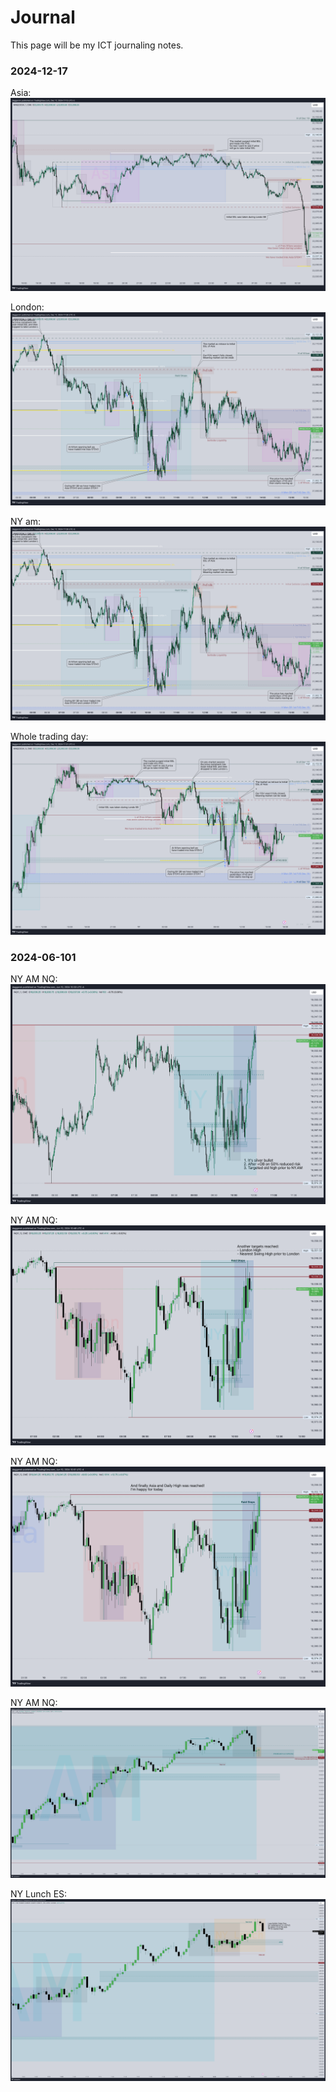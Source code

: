 # Journal
This page will be my ICT journaling notes.

### 2024-12-17

Asia:
![Asia](./journal/MNQZ2024_2024-12-17_17-13-10_aa303.png)

London:
![](./journal/MNQZ2024_2024-12-17_17-28-47_52b3d.png)

NY am:
![](./journal/MNQZ2024_2024-12-17_17-28-47_52b3d.png)

Whole trading day:
![](./journal/MNQZ2024_2024-12-17_17-31-45_4aba2.png)

### 2024-06-101

NY AM NQ:
![NY AM NQ](./journal/NQ1!_2024-06-10_10-33-12_bf3b2.png)

NY AM NQ:
![NY AM NQ](./journal/NQ1!_2024-06-10_10-46-34_9842e.png)

NY AM NQ:
![NY AM NQ](./journal/NQ1!_2024-06-10_10-51-37_8acc2.png)

NY AM NQ:
![NY AM NQ](./journal/NQ1!_2024-06-10_12-01-35_916b1.png)

NY Lunch ES:
![NY Lunch ES](./journal/ES1!_2024-06-10_12-19-48_d34f0.png)
